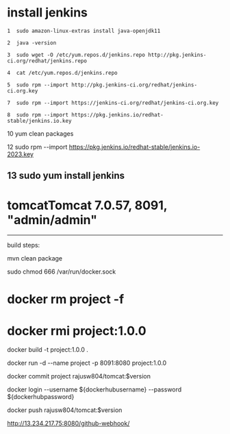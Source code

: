 
# install jenkins

    1  sudo amazon-linux-extras install java-openjdk11
    
    2  java -version
    
    3  sudo wget -O /etc/yum.repos.d/jenkins.repo http://pkg.jenkins-ci.org/redhat/jenkins.repo
    
    4  cat /etc/yum.repos.d/jenkins.repo 
    
    5  sudo rpm --import http://pkg.jenkins-ci.org/redhat/jenkins-ci.org.key
    
    7  sudo rpm --import https://jenkins-ci.org/redhat/jenkins-ci.org.key
    
    8  sudo rpm --import https://pkg.jenkins.io/redhat-stable/jenkins.io.key 
    
   10  yum clean packages
   
   12  sudo rpm --import https://pkg.jenkins.io/redhat-stable/jenkins.io-2023.key
   
   13  sudo yum install jenkins
-------------------------------------

# tomcatTomcat 7.0.57, 8091, "admin/admin" 

-----------------------------------------
build steps:

mvn clean package

sudo chmod 666 /var/run/docker.sock

# docker rm project -f

#  docker rmi project:1.0.0

docker build -t project:1.0.0 .

docker run -d --name project -p 8091:8080 project:1.0.0

docker commit project rajusw804/tomcat:$version

docker login --username ${dockerhubusername} --password ${dockerhubpassword}

docker push rajusw804/tomcat:$version

http://13.234.217.75:8080/github-webhook/
